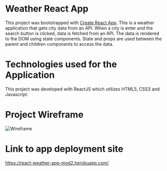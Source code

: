 # Weather React App

This project was bootstrapped with [Create React App](https://github.com/facebook/create-react-app).
This is a weather application that gets city data from an API. When a city is enter and the search button is clicked, data is fetched from an API.
The data is rendered to the DOM using state components. State and props are used between the parent and children components to access the data. 

# Technologies used for the Application

This project was developed with ReactJS which utilizes HTML5, CSS3 and Javascript.

# Project Wireframe
![Wireframe](https://user-images.githubusercontent.com/80734313/117751310-dfc6b900-b1e2-11eb-838e-a11569aa4a31.PNG)

# Link to app deployment site
https://react-weather-app-mod2.herokuapp.com/


